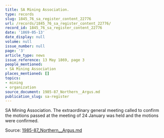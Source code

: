 ```yaml
---
title: SA Mining Association.
type: records
slug: 1845_76_sa_register_content_22776
url: /records/1845_76_sa_register_content_22776/
record_id: 1845_76_sa_register_content_22776
date: '1869-05-13'
date_display: null
volume: null
issue_number: null
page: '3'
article_type: news
issue_reference: 13 May 1869, page 3
people_mentioned:
- SA Mining Association
places_mentioned: []
topics:
- mining
- organization
source_document: 1985-87_Northern__Argus.md
publication_slug: sa-register
---
```


SA Mining Association.  The extraordinary general meeting called to confirm the motions passed at the meeting of 24 January was held and the motions were confirmed.

Source: [1985-87_Northern__Argus.md](/downloads/markdown/1985-87_Northern__Argus.md)
